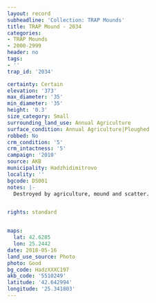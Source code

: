 ```yaml
---
layout: record
subheadline: 'Collection: TRAP Mounds'
title: TRAP Mound - 2034
categories:
- TRAP Mounds
- 2000-2999
header: no
tags:
- ''
trap_id: '2034'

certainty: Certain
elevation: '373'
max_diameter: '35'
min_diameter: '35'
height: '0.3'
size_category: Small
surrounding_land_use: Annual Agriculture
surface_condition: Annual Agriculture|Ploughed
robbed: No
crm_condition: '5'
crm_intactness: '5'
campaign: '2010'
source: AKB
municipality: Hadzhidimitrovo
locality: ''
bgcode: DS001
notes: |-
  Destroyed by agriculture, mound and scatter.


rights: standard


maps:
  lat: 42.6285
  lon: 25.2442
date: 2018-05-16
land_use_source: Photo
photo: Good
bg_code: HadzXXXC197
akb_code: '5510249'
latitude: '42.642994'
longitude: '25.341803'
---
```

